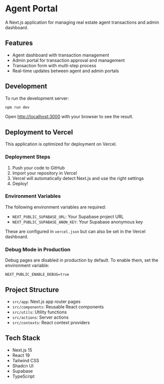 # Agent Portal

A Next.js application for managing real estate agent transactions and admin dashboard.

## Features

- Agent dashboard with transaction management
- Admin portal for transaction approval and management
- Transaction form with multi-step process
- Real-time updates between agent and admin portals

## Development

To run the development server:

```bash
npm run dev
```

Open [http://localhost:3000](http://localhost:3000) with your browser to see the result.

## Deployment to Vercel

This application is optimized for deployment on Vercel.

### Deployment Steps

1. Push your code to GitHub
2. Import your repository in Vercel
3. Vercel will automatically detect Next.js and use the right settings
4. Deploy!

### Environment Variables

The following environment variables are required:

- `NEXT_PUBLIC_SUPABASE_URL`: Your Supabase project URL
- `NEXT_PUBLIC_SUPABASE_ANON_KEY`: Your Supabase anonymous key

These are configured in `vercel.json` but can also be set in the Vercel dashboard.

### Debug Mode in Production

Debug pages are disabled in production by default. To enable them, set the environment variable:

```
NEXT_PUBLIC_ENABLE_DEBUG=true
```

## Project Structure

- `src/app`: Next.js app router pages
- `src/components`: Reusable React components
- `src/utils`: Utility functions
- `src/actions`: Server actions
- `src/contexts`: React context providers

## Tech Stack

- Next.js 15
- React 19
- Tailwind CSS
- Shadcn UI
- Supabase
- TypeScript

